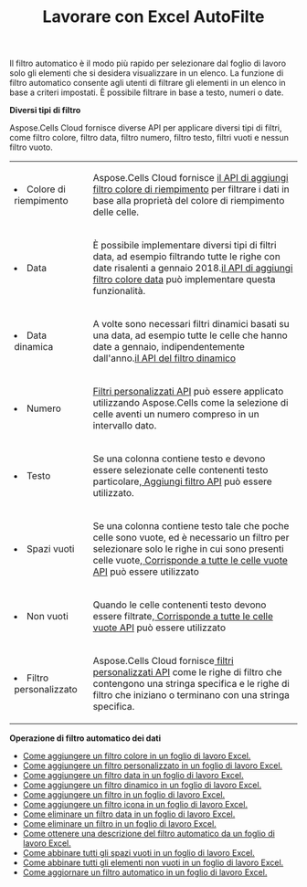 ﻿---
title: Lavorare con Excel AutoFilte
second_title: Aspose.Cells Cloud Documen
linktitle: Filtro automatico
type: docs
url: /it/autofilter/
aliases: [/working-with-autofilter/]
keywords: Get, add, delete, and so on for auto filter on an Excel worksheet
description: Le API Cloud Aspose.Cells supportano le funzioni di acquisizione, aggiunta, eliminazione e così via per il filtro automatico su un foglio di lavoro Excel. L'SDK supporta diversi linguaggi di sviluppo, tra cui Android, C#, Go, Java, NodeJS, Perl, PHP, Python, Ruby e Swift.
weight: 100
kwords: Excel, Office Cloud, REST API, Foglio di calcolo, PDF, CSV, Json, Markdown, Filtro automatico
---
Il filtro automatico è il modo più rapido per selezionare dal foglio di lavoro solo gli elementi che si desidera visualizzare in un elenco. La funzione di filtro automatico consente agli utenti di filtrare gli elementi in un elenco in base a criteri impostati. È possibile filtrare in base a testo, numeri o date.

**Diversi tipi di filtro**

Aspose.Cells Cloud fornisce diverse API per applicare diversi tipi di filtri, come filtro colore, filtro data, filtro numero, filtro testo, filtri vuoti e nessun filtro vuoto.

<table class="table table-striped">
  <tr>
  <td class="col-md-2"> <li>Colore di riempimento</li> </td>
  <td class="col-md-10">
  <p>Aspose.Cells Cloud fornisce
 <a href="/cells/it/autofilter/add-color-filter/">il API di aggiungi filtro colore di riempimento</a>
per filtrare i dati in base alla proprietà del colore di riempimento delle celle.</p>
  </td>
  </tr>
  <tr>
    <td class="col-md-2"> <li>Data</li> </td>
  <td class="col-md-10">
  <p>
 È possibile implementare diversi tipi di filtri data, ad esempio filtrando tutte le righe con date risalenti a gennaio 2018.<a href="/cells/it/autofilter/add-date-filter/">il API di aggiungi filtro colore data</a> può implementare questa funzionalità.
</p>
  </td>
  </tr>
    <tr>
    <td class="col-md-2"> <li>Data dinamica</li> </td>
  <td class="col-md-10">
  <p>
 A volte sono necessari filtri dinamici basati su una data, ad esempio tutte le celle che hanno date a gennaio, indipendentemente dall'anno.<a href="/cells/it/autofilter/add-dynamic-filter/">il API del filtro dinamico</a>  
</p>
  </td>
  </tr>
      <tr>
    <td class="col-md-2"> <li>Numero</li> </td>
  <td class="col-md-10">
  <p>
<a href="/cells/it/autofilter/add-filter/">Filtri personalizzati API</a> può essere applicato utilizzando Aspose.Cells come la selezione di celle aventi un numero compreso in un intervallo dato.
</p>
  </td>
  </tr>
        <tr>
    <td class="col-md-2"> <li>Testo</li> </td>
  <td class="col-md-10">
  <p>
 Se una colonna contiene testo e devono essere selezionate celle contenenti testo particolare,<a href="/cells/it/autofilter/add-filter/"> Aggiungi filtro API</a> può essere utilizzato.
</p>
  </td>
  </tr>
          <tr>
    <td class="col-md-2"> <li>Spazi vuoti</li> </td>
  <td class="col-md-10">
  <p>

 Se una colonna contiene testo tale che poche celle sono vuote, ed è necessario un filtro per selezionare solo le righe in cui sono presenti celle vuote,<a href="/cells/it/autofilter/match-all-blank/"> Corrisponde a tutte le celle vuote API</a> può essere utilizzato
</p>
  </td>
  </tr>
            <tr>
    <td class="col-md-2"> <li>Non vuoti</li> </td>
  <td class="col-md-10">
  <p>

 Quando le celle contenenti testo devono essere filtrate,<a href="/cells/it/autofilter/match-all-blank/"> Corrisponde a tutte le celle vuote API</a> può essere utilizzato
</p>
  </td>
  </tr>
              <tr>
    <td class="col-md-2"> <li>Filtro personalizzato</li> </td>
  <td class="col-md-10">
  <p>
 Aspose.Cells Cloud fornisce<a href="/cells/it/autofilter/add-dynamic-filter/"> filtri personalizzati API</a> come le righe di filtro che contengono una stringa specifica e le righe di filtro che iniziano o terminano con una stringa specifica.
</p>
  </td>
  </tr>
</table>

**Operazione di filtro automatico dei dati**

- [Come aggiungere un filtro colore in un foglio di lavoro Excel.](/cells/it/autofilter/add-color-filter/)
- [Come aggiungere un filtro personalizzato in un foglio di lavoro Excel.](/cells/it/autofilter/add-custom-filter/)
- [Come aggiungere un filtro data in un foglio di lavoro Excel.](/cells/it/autofilter/add-date-filter/)
- [Come aggiungere un filtro dinamico in un foglio di lavoro Excel.](/cells/it/autofilter/add-dynamic-filter/)
- [Come aggiungere un filtro in un foglio di lavoro Excel.](/cells/it/autofilter/add-filter/)
- [Come aggiungere un filtro icona in un foglio di lavoro Excel.](/cells/it/autofilter/add-icon-filter/)
- [Come eliminare un filtro data in un foglio di lavoro Excel.](/cells/it/autofilter/delete-a-date-filter/)
- [Come eliminare un filtro in un foglio di lavoro Excel.](/cells/it/delete-filter/)
- [Come ottenere una descrizione del filtro automatico da un foglio di lavoro Excel.](/cells/it/autofilter/get/)
- [Come abbinare tutti gli spazi vuoti in un foglio di lavoro Excel.](/cells/it/autofilter/match-all-blank/)
- [Come abbinare tutti gli elementi non vuoti in un foglio di lavoro Excel.](/cells/it/autofilter/match-all-non-blank/)
- [Come aggiornare un filtro automatico in un foglio di lavoro Excel.](/cells/it/autofilter/refresh/)
